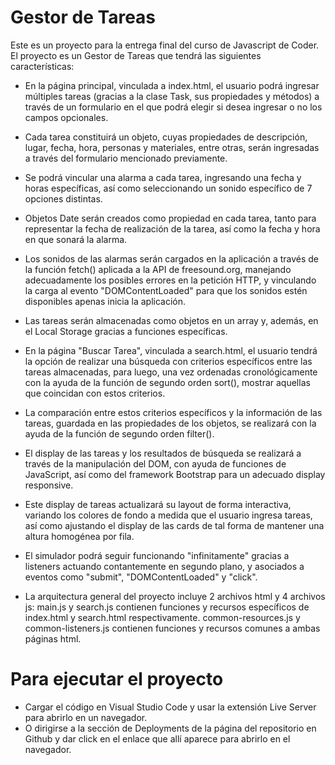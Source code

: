 # Gestor de Tareas
Este es un proyecto para la entrega final del curso de Javascript de Coder.  
El proyecto es un Gestor de Tareas que tendrá las siguientes características:

* En la página principal, vinculada a index.html, el usuario podrá ingresar múltiples tareas (gracias a la clase 
  Task, sus propiedades y métodos) a través de un formulario en el que podrá elegir si desea ingresar o no los 
  campos opcionales.
* Cada tarea constituirá un objeto, cuyas propiedades de descripción, lugar, fecha, hora, personas y materiales, 
  entre otras, serán ingresadas a través del formulario mencionado previamente.
* Se podrá vincular una alarma a cada tarea, ingresando una fecha y horas específicas, así como seleccionando un
  sonido específico de 7 opciones distintas.
* Objetos Date serán creados como propiedad en cada tarea, tanto para representar la fecha de realización de la tarea, 
  así como la fecha y hora en que sonará la alarma. 
* Los sonidos de las alarmas serán cargados en la aplicación a través de la función fetch() aplicada a la API de 
  freesound.org, manejando adecuadamente los posibles errores en la petición HTTP, y vinculando la carga al evento
  "DOMContentLoaded" para que los sonidos estén disponibles apenas inicia la aplicación.
* Las tareas serán almacenadas como objetos en un array y, además, en el Local Storage gracias a funciones específicas.

* En la página "Buscar Tarea", vinculada a search.html, el usuario tendrá la opción de realizar una búsqueda con 
  criterios específicos entre las tareas almacenadas, para luego, una vez ordenadas cronológicamente con la ayuda de 
  la función de segundo orden sort(), mostrar aquellas que coincidan con estos criterios.
* La comparación entre estos criterios específicos y la información de las tareas, guardada en
  las propiedades de los objetos, se realizará con la ayuda de la función de segundo orden filter().

* El display de las tareas y los resultados de búsqueda se realizará a través de la manipulación del DOM, 
  con ayuda de funciones de JavaScript, así como del framework Bootstrap para un adecuado display responsive.
* Este display de tareas actualizará su layout de forma interactiva, variando los colores de fondo a medida que
  el usuario ingresa tareas, así como ajustando el display de las cards de tal forma de mantener una altura
  homogénea por fila.
  
* El simulador podrá seguir funcionando "infinitamente" gracias a listeners actuando contantemente en segundo 
  plano, y asociados a eventos como "submit", "DOMContentLoaded" y "click".
* La arquitectura general del proyecto incluye 2 archivos html y 4 archivos js: 
  main.js y search.js contienen funciones y recursos específicos de index.html y search.html respectivamente. 
  common-resources.js y common-listeners.js contienen funciones y recursos comunes a ambas páginas html.

# Para ejecutar el proyecto

* Cargar el código en Visual Studio Code y usar la extensión Live Server para abrirlo en un navegador.
* O dirigirse a la sección de Deployments de la página del repositorio en Github y dar click en el enlace 
  que allí aparece para abrirlo en el navegador.